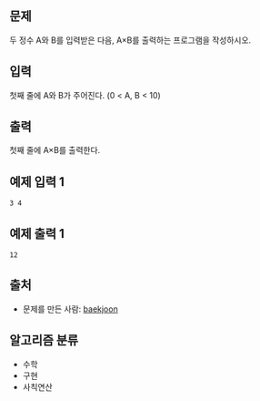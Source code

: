## 문제
두 정수 A와 B를 입력받은 다음, A×B를 출력하는 프로그램을 작성하시오.

## 입력
첫째 줄에 A와 B가 주어진다. (0 < A, B < 10)

## 출력
첫째 줄에 A×B를 출력한다.

## 예제 입력 1
```
3 4
```

## 예제 출력 1
```
12
```

## 출처
- 문제를 만든 사람: [baekjoon](https://www.acmicpc.net/user/baekjoon)

## 알고리즘 분류
- 수학
- 구현
- 사칙연산